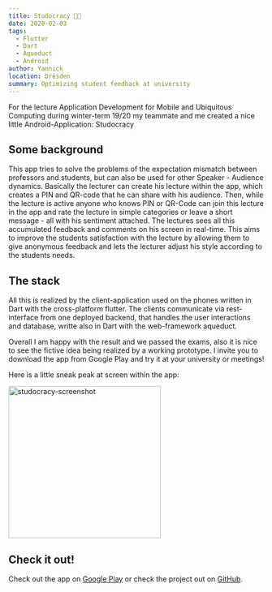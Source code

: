 ```yaml
---
title: Studocracy 👨‍🎓
date: 2020-02-03
tags: 
  - Flutter
  - Dart
  - Aqueduct
  - Android
author: Yannick
location: Dresden
summary: Optimizing student feedback at university
---
```


For the lecture Application Development for Mobile and Ubiquitous Computing during winter-term 19/20 my teammate and me created a nice little Android-Application: Studocracy

## Some background

This app tries to solve the problems of the expectation mismatch between professors and students, but can also be used for other Speaker - Audience dynamics.
Basically the lecturer can create his lecture within the app, which creates a PIN and QR-code that he can share with his audience.
Then, while the lecture is active anyone who knows PIN or QR-Code can join this lecture in the app and rate the lecture in simple categories or leave a 
short message - all with his sentiment attached. The lectures sees all this accumulated feedback and comments on his screen in real-time.
This aims to improve the students satisfaction with the lecture by allowing them to give anonymous feedback and lets the lecturer adjust his style according to the students needs.

## The stack

All this is realized by the client-application used on the phones written in Dart with the cross-platform flutter. The clients communicate via rest-interface from one
deployed backend, that handles the user interactions and database, writte also in Dart with the web-framework aqueduct.

Overall I am happy with the result and we passed the exams, also it is nice to see the fictive idea being realized by a working prototype.
I invite you to download the app from Google Play and try it at your university or meetings!

Here is a little sneak peak at screen within the app:

<img src="https://user-images.githubusercontent.com/33640025/86590389-cedc6400-bf8f-11ea-905c-8b967337413f.png" alt="studocracy-screenshot" width="300"/>

## Check it out!

Check out the app on [Google Play](https://play.google.com/store/apps/details?id=de.tudresden.studocracy) or check the project out on [GitHub](https://github.com/YannickSpoerl/Studocracy).
